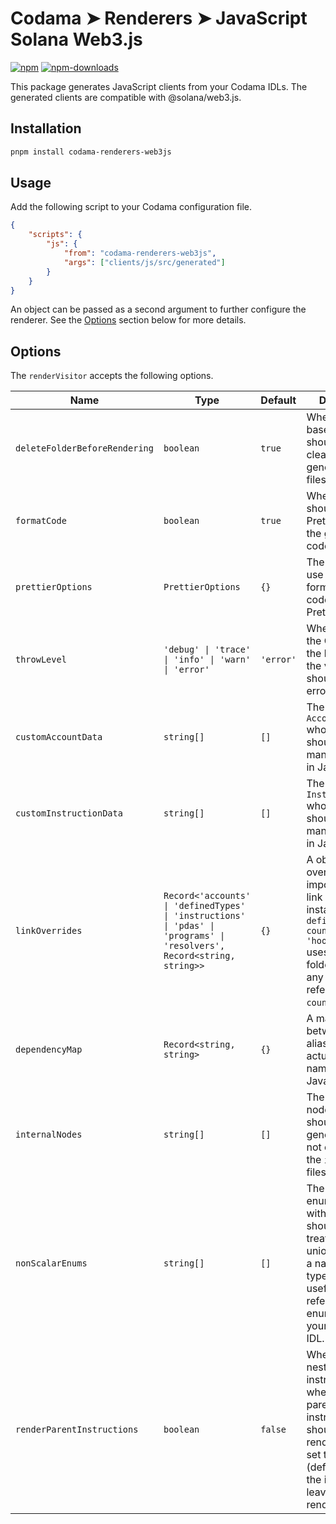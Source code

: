 # Codama ➤ Renderers ➤ JavaScript Solana Web3.js

[![npm][npm-image]][npm-url]
[![npm-downloads][npm-downloads-image]][npm-url]

[npm-downloads-image]: https://img.shields.io/npm/dm/codama-renderers-web3js.svg?style=flat
[npm-image]: https://img.shields.io/npm/v/codama-renderers-web3js.svg?style=flat&label=%40codama-renderers-web3js
[npm-url]: https://www.npmjs.com/package/codama-renderers-web3js

This package generates JavaScript clients from your Codama IDLs. The generated clients are compatible with @solana/web3.js.

## Installation

```sh
pnpm install codama-renderers-web3js
```

## Usage

Add the following script to your Codama configuration file.

```json
{
    "scripts": {
        "js": {
            "from": "codama-renderers-web3js",
            "args": ["clients/js/src/generated"]
        }
    }
}
```

An object can be passed as a second argument to further configure the renderer. See the [Options](#options) section below for more details.

## Options

The `renderVisitor` accepts the following options.

| Name                          | Type                                                                                                                    | Default   | Description                                                                                                                                                                                      |
| ----------------------------- | ----------------------------------------------------------------------------------------------------------------------- | --------- | ------------------------------------------------------------------------------------------------------------------------------------------------------------------------------------------------ |
| `deleteFolderBeforeRendering` | `boolean`                                                                                                               | `true`    | Whether the base directory should be cleaned before generating new files.                                                                                                                        |
| `formatCode`                  | `boolean`                                                                                                               | `true`    | Whether we should use Prettier to format the generated code.                                                                                                                                     |
| `prettierOptions`             | `PrettierOptions`                                                                                                       | `{}`      | The options to use when formatting the code using Prettier.                                                                                                                                      |
| `throwLevel`                  | `'debug' \| 'trace' \| 'info' \| 'warn' \| 'error'`                                                                     | `'error'` | When validating the Codama IDL, the level at which the validation should throw an error.                                                                                                         |
| `customAccountData`           | `string[]`                                                                                                              | `[]`      | The names of all `AccountNodes` whose data should be manually written in JavaScript.                                                                                                             |
| `customInstructionData`       | `string[]`                                                                                                              | `[]`      | The names of all `InstructionNodes` whose data should be manually written in JavaScript.                                                                                                         |
| `linkOverrides`               | `Record<'accounts' \| 'definedTypes' \| 'instructions' \| 'pdas' \| 'programs' \| 'resolvers', Record<string, string>>` | `{}`      | A object that overrides the import path of link nodes. For instance, `{ definedTypes: { counter: 'hooked' } }` uses the `hooked` folder to import any link node referring to the `counter` type. |
| `dependencyMap`               | `Record<string, string>`                                                                                                | `{}`      | A mapping between import aliases and their actual package name or path in JavaScript.                                                                                                            |
| `internalNodes`               | `string[]`                                                                                                              | `[]`      | The names of all nodes that should be generated but not exported by the `index.ts` files.                                                                                                        |
| `nonScalarEnums`              | `string[]`                                                                                                              | `[]`      | The names of enum variants with no data that should be treated as a data union instead of a native `enum` type. This is only useful if you are referencing an enum value in your Codama IDL.     |
| `renderParentInstructions`    | `boolean`                                                                                                               | `false`   | When using nested instructions, whether the parent instructions should also be rendered. When set to `false` (default), only the instruction leaves are being rendered.                          |
